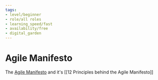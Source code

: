 ```yaml
---
tags: 
- level/beginner
- role/all roles
- learning_speed/fast
- availability/free
- digital_garden
---
```

# Agile Manifesto

The [Agile Manifesto](http://agilemanifesto.org/) and it's [[12 Principles behind the Agile Manifesto]]




